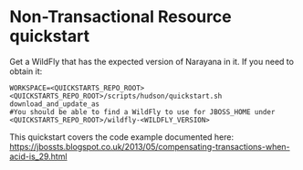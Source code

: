 Non-Transactional Resource quickstart
=====================================

Get a WildFly that has the expected version of Narayana in it. If you need to obtain it:
```
WORKSPACE=<QUICKSTARTS_REPO_ROOT> <QUICKSTARTS_REPO_ROOT>/scripts/hudson/quickstart.sh download_and_update_as
#You should be able to find a WildFly to use for JBOSS_HOME under <QUICKSTARTS_REPO_ROOT>/wildfly-<WILDFLY_VERSION>
```

This quickstart covers the code example documented here: https://jbossts.blogspot.co.uk/2013/05/compensating-transactions-when-acid-is_29.html
